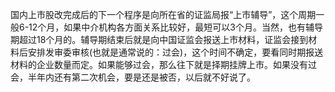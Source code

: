 国内上市股改完成后的下一个程序是向所在省的证监局报“上市辅导”，这个周期一般6-12个月，如果中介机构各方面关系比较好，最短可以3个月。当然，也有辅导期超过18个月的。辅导期结束后就是向中国证监会报送上市材料，证监会接到材料后安排发审委审核(也就是通常说的：过会)，这个时间不确定，要看同时期报送材料的企业数量而定。如果能够过会，那么往下就是择期挂牌上市。如果没有过会，半年内还有第二次机会，要是还是被否，以后就不好说了。